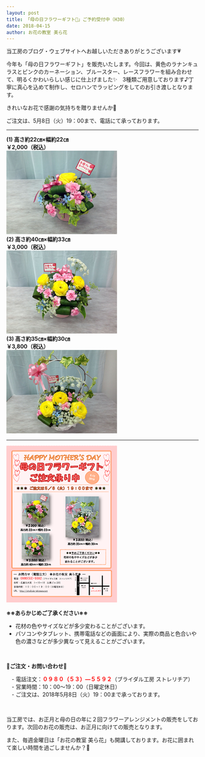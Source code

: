 ```yaml
---
layout: post
title: 「母の日フラワーギフト💐」ご予約受付中（H30）
date: 2018-04-15
author: お花の教室 美ら花
---
```


当工房のブログ・ウェブサイトへお越しいただきありがとうございます💗

今年も「母の日フラワーギフト」を販売いたします。今回は、黄色のラナンキュラスとピンクのカーネーション、ブルースター、レースフラワーを組み合わせて、明るくかわいらしい感じに仕上げました✨　3種類ご用意しております♪丁寧に真心を込めて制作し、セロハンでラッピングをしてのお引き渡しとなります。

きれいなお花で感謝の気持ちを贈りませんか💐

ご注文は、5月8日（火）19：00まで、電話にて承っております。
<hr>
<div class="row">
    <div class="col-sm-4" style="font-weight: bold;">
        (1) 高さ約22㎝×幅約22㎝
        <br>￥2,000（税込）<br>
        <img src="/img/blog/20180415/01.jpg" style="width:290px;" />
    </div>
    <div class="col-sm-4" style="font-weight: bold;">
        (2) 高さ約40㎝×幅約33㎝<br>
        ￥3,000（税込）<br>
        <img src="/img/blog/20180415/02.jpg" style="width:290px;" />
    </div>
    <div class="col-sm-4" style="font-weight: bold;">
        (3) 高さ約35㎝×幅約30㎝<br>
        ￥3,800（税込）<br>
        <img src="/img/blog/20180415/03.jpg" style="width:290px;" />
    </div>
</div>
<hr>

<img src="/img/blog/20180415/04.png" style="width:290px;" />

**※※あらかじめご了承ください※※**
 - 花材の色やサイズなどが多少変わることがございます。 
 - パソコンやタブレット、携帯電話などの画面により、実際の商品と色合いや色の濃さなどが多少異なって見えることがございます。

&nbsp;

🌼**ご注文・お問い合わせ**🌼  
<div style="text-align: center;">
    <div style="display: inline-block; text-align: left;">
 - 電話注文：<span style="color: red; font-weight: bold;">０９８０（５３）―５５９２</span>（ブライダル工房  ストレリチア）<br/>
 - 営業時間：10：00～19：00（日曜定休日）<br/>
 - ご注文は、2018年5月8日（火）19：00まで承っております。<br/>
</div>
</div>

&nbsp;

当工房では、お正月と母の日の年に２回フラワーアレンジメントの販売をしております。次回のお花の販売は、お正月に向けての販売となります。

また、毎週金曜日は「お花の教室  美ら花」も開講しております。お花に囲まれて楽しい時間を過ごしませんか？💐
